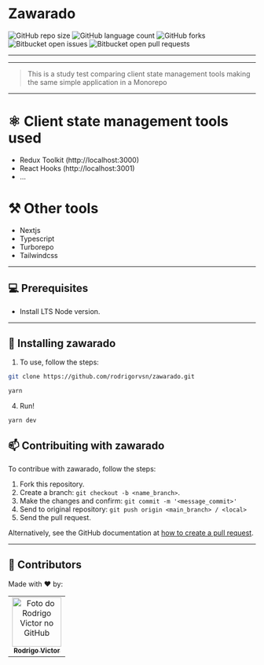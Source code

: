 # Zawarado

<!--- https://shields.io --->

![GitHub repo size](https://img.shields.io/github/repo-size/rodrigorvsn/zawaradostyle=for-the-badge)
![GitHub language count](https://img.shields.io/github/languages/count/rodrigorvsn/zawaradostyle=for-the-badge)
![GitHub forks](https://img.shields.io/github/forks/rodrigorvsn/zawaradostyle=for-the-badge)
![Bitbucket open issues](https://img.shields.io/bitbucket/issues/rodrigorvsn/zawaradostyle=for-the-badge)
![Bitbucket open pull requests](https://img.shields.io/bitbucket/pr-raw/rodrigorvsn/zawaradostyle=for-the-badge)

___

<!--- #################### mudar badges #################### --->

<!--- #################### mudar imagem exemplo #################### --->
___

> This is a study test comparing client state management tools making the same simple application in a Monorepo

___

# ⚛️ Client state management tools used

- Redux Toolkit (http://localhost:3000)
- React Hooks (http://localhost:3001)
- ...

# ⚒️ Other tools 

- Nextjs
- Typescript
- Turborepo
- Tailwindcss

___

## 💻 Prerequisites

- Install LTS Node version.

___


## 🚀 Installing zawarado

1. To use, follow the steps:

```bash
git clone https://github.com/rodrigorvsn/zawarado.git
```

```bash
yarn
```

4. Run!

```bash
yarn dev
```

## 📫 Contribuiting with zawarado

To contribue with zawarado, follow the steps:

1. Fork this repository.
2. Create a branch: `git checkout -b <name_branch>`.
3. Make the changes and confirm: `git commit -m '<message_commit>'`
4. Send to original repository: `git push origin <main_branch> / <local>`
5. Send the pull request.

Alternatively, see the GitHub documentation at [how to create a pull request](https://help.github.com/en/github/collaborating-with-issues-and-pull-requests/creating-a-pull-request).
___
## 🤝 Contributors

Made with ❤️ by:

<table>
  <tr>
    <td align="center">
      <a href="https://github.com/rodrigorvsn">
        <img src="https://github.com/rodrigorvsn.png" width="100px;" alt="Foto do Rodrigo Victor no GitHub"/><br>
        <sub>
          <b>Rodrigo Victor</b>
        </sub>
      </a>
    </td>
  </tr>
</table>